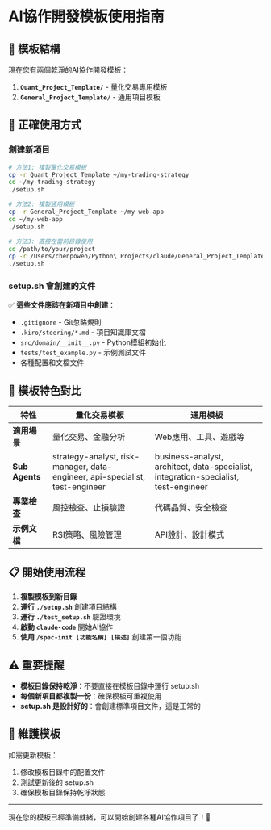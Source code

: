 # AI協作開發模板使用指南

## 📁 模板結構

現在您有兩個乾淨的AI協作開發模板：

1. **`Quant_Project_Template/`** - 量化交易專用模板
2. **`General_Project_Template/`** - 通用項目模板

## 🚀 正確使用方式

### 創建新項目

```bash
# 方法1: 複製量化交易模板
cp -r Quant_Project_Template ~/my-trading-strategy
cd ~/my-trading-strategy
./setup.sh

# 方法2: 複製通用模板
cp -r General_Project_Template ~/my-web-app
cd ~/my-web-app
./setup.sh

# 方法3: 直接在當前目錄使用
cd /path/to/your/project
cp -r /Users/chenpowen/Python\ Projects/claude/General_Project_Template/* .
./setup.sh
```

### setup.sh 會創建的文件

✅ **這些文件應該在新項目中創建**：
- `.gitignore` - Git忽略規則
- `.kiro/steering/*.md` - 項目知識庫文檔
- `src/domain/__init__.py` - Python模組初始化
- `tests/test_example.py` - 示例測試文件
- 各種配置和文檔文件

## 🎯 模板特色對比

| 特性 | 量化交易模板 | 通用模板 |
|------|-------------|----------|
| **適用場景** | 量化交易、金融分析 | Web應用、工具、遊戲等 |
| **Sub Agents** | strategy-analyst, risk-manager, data-engineer, api-specialist, test-engineer | business-analyst, architect, data-specialist, integration-specialist, test-engineer |
| **專業檢查** | 風控檢查、止損驗證 | 代碼品質、安全檢查 |
| **示例文檔** | RSI策略、風險管理 | API設計、設計模式 |

## 📋 開始使用流程

1. **複製模板到新目錄**
2. **運行 `./setup.sh`** 創建項目結構
3. **運行 `./test_setup.sh`** 驗證環境
4. **啟動 `claude-code`** 開始AI協作
5. **使用 `/spec-init [功能名稱] [描述]`** 創建第一個功能

## ⚠️ 重要提醒

- **模板目錄保持乾淨**：不要直接在模板目錄中運行 setup.sh
- **每個新項目都複製一份**：確保模板可重複使用
- **setup.sh 是設計好的**：會創建標準項目文件，這是正常的

## 🔧 維護模板

如需更新模板：
1. 修改模板目錄中的配置文件
2. 測試更新後的 setup.sh
3. 確保模板目錄保持乾淨狀態

---

現在您的模板已經準備就緒，可以開始創建各種AI協作項目了！🎉